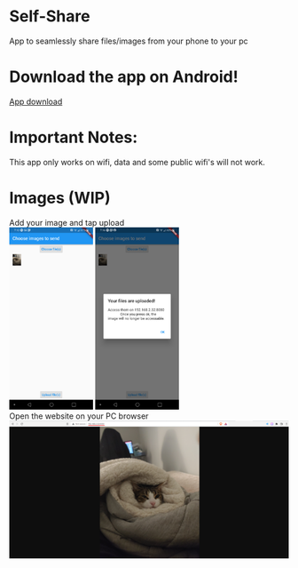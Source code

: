 # Self-Share
App to seamlessly share files/images from your phone to your pc
# Download the app on Android!
[App download](https://raw.githubusercontent.com/wahbi-r/Self-Share/main/SelfShare-Release.apk)
# Important Notes:
This app only works on wifi, data and some public wifi's will not work.
# Images (WIP)
Add your image and tap upload<br />
<img src="https://github.com/Wahbi-R/Self-Share/blob/main/images/Phone_screen.jpeg" width="30%" height="30%">
<img src="https://github.com/Wahbi-R/Self-Share/blob/main/images/uploaded.jpeg" width="30%" height="30%"> <br />
Open the website on your PC browser<br />
![pc screen](https://github.com/Wahbi-R/Self-Share/blob/main/images/Browser.png)
